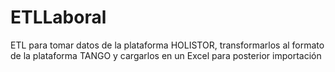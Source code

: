 # ETLLaboral
ETL para tomar datos de la plataforma HOLISTOR, transformarlos al formato de la plataforma TANGO y cargarlos en un Excel para posterior importación 
